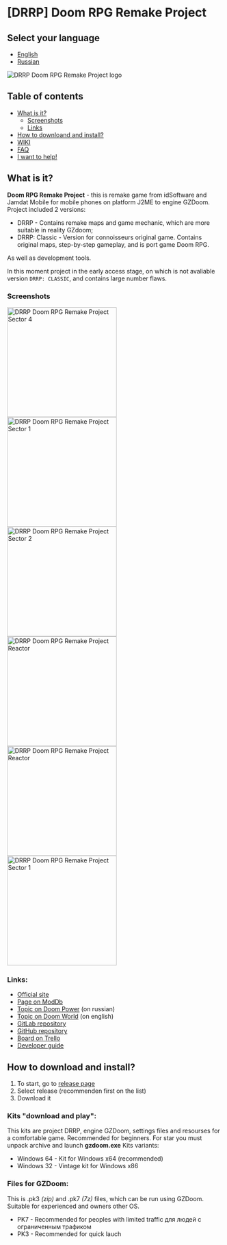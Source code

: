 # [DRRP] Doom RPG Remake Project

## Select your language
- [English](#contents)
- [Russian](README_RUS.md#contents)

![DRRP Doom RPG Remake Project logo](https://i.postimg.cc/RhfMwJyH/doom-rpg-remake-project.png)

<a name="contents"></a>

## Table of contents
- [What is it?](#about)
  - [Screenshots](#screenshots)
  - [Links](#links)
- [How to downloand and install?](#install)
- [WIKI](https://gitlab.com/prophessor/DRRP/wikis)
- [FAQ](#)
- [I want to help!](https://github.com/DRRP-Team/DRRP/wiki/rus-interactive-iwannahelp)

<a name="about"></a>

## What is it?

**Doom RPG Remake Project** - this is remake game from idSoftware and Jamdat Mobile for mobile phones on platform J2ME to engine GZDoom.
Project included 2 versions:
- DRRP - Contains remake maps and game mechanic, which are more suitable in reality GZdoom;
- DRRP: Classic - Version for connoisseurs original game. Contains original maps, step-by-step gameplay, and is port game Doom RPG.

As well as development tools.

In this moment project in the early access stage, on which is not avaliable version `DRRP: CLASSIC`, and contains large number flaws.

<a name="screenshots"></a>

### Screenshots

[<img alt="DRRP Doom RPG Remake Project Sector 4" src="http://drrpofficial.tk/img/screenshots/thumbnails/1.jpg" width=256/>](http://drrpofficial.tk/img/screenshots/thumbnails/1.jpg)
[<img alt="DRRP Doom RPG Remake Project Sector 1" src="http://drrpofficial.tk/img/screenshots/thumbnails/2.jpg" width=256/>](http://drrpofficial.tk/img/screenshots/thumbnails/2.jpg)
[<img alt="DRRP Doom RPG Remake Project Sector 2" src="http://drrpofficial.tk/img/screenshots/thumbnails/3.jpg" width=256/>](http://drrpofficial.tk/img/screenshots/thumbnails/3.jpg)
[<img alt="DRRP Doom RPG Remake Project Reactor" src="http://drrpofficial.tk/img/screenshots/thumbnails/4.jpg" width=256/>](http://drrpofficial.tk/img/screenshots/thumbnails/4.jpg)
[<img alt="DRRP Doom RPG Remake Project Reactor" src="http://drrpofficial.tk/img/screenshots/thumbnails/5.jpg" width=256/>](http://drrpofficial.tk/img/screenshots/thumbnails/5.jpg)
[<img alt="DRRP Doom RPG Remake Project Sector 1" src="http://drrpofficial.tk/img/screenshots/thumbnails/6.jpg" width=256/>](http://drrpofficial.tk/img/screenshots/thumbnails/6.jpg)

<a name="links"></a>

### Links:
- [Official site](http://drrpofficial.tk)
- [Page on ModDb](https://www.moddb.com/mods/drrp-doom-rpg-remake-project)
- [Topic on Doom Power](http://i.iddqd.ru/viewtopic.php?p=98116) (on russian)
- [Topic on Doom World](https://www.doomworld.com/forum/topic/102919-drrp-doom-rpg-remake-project/) (on english)
- [GitLab repository](https://gitlab.com/PROPHESSOR/DRRP)
- [GitHub repository](https://github.com/DRRP-Team/DRRP)
- [Board on Trello](https://trello.com/b/OGA3JkEH/drrp-doom-rpg-remake-project)
- [Developer guide](https://gitlab.com/prophessor/DRRP/blob/master/CONTRIBUTING.md)

<a name="install"></a>

## How to download and install?

1. To start, go to <a href="https://github.com/DRRP-Team/DRRP/releases" target="_blank">release page</a>
2. Select release (recommenden first on the list)
3. Download it

<a name="buildfiles"></a>

### Kits "download and play":

This kits are project DRRP, engine GZDoom, settings files and resourses for a comfortable game.
Recommended for beginners.
For star you must unpack archive and launch **gzdoom.exe**
Kits variants:
- Windows 64 - Kit for Windows x64 (recommended)
- Windows 32 - Vintage kit for Windows x86

<a name="pkfiles"></a>

### Files for GZDoom:

This is .pk3 *(zip)* and .pk7 *(7z)* files, which can be run using GZDoom.
Suitable for experienced and owners other OS.
- PK7 - Recommended for peoples with limited traffic для людей с ограниченным трафиком
- PK3 - Recommended for quick lauch

